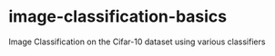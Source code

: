 # image-classification-basics
Image Classification on the Cifar-10 dataset using various classifiers
